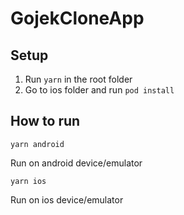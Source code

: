 # GojekCloneApp

## Setup

1. Run `yarn` in the root folder
2. Go to ios folder and run `pod install`

## How to run

```
yarn android
```

Run on android device/emulator

```
yarn ios
```

Run on ios device/emulator
